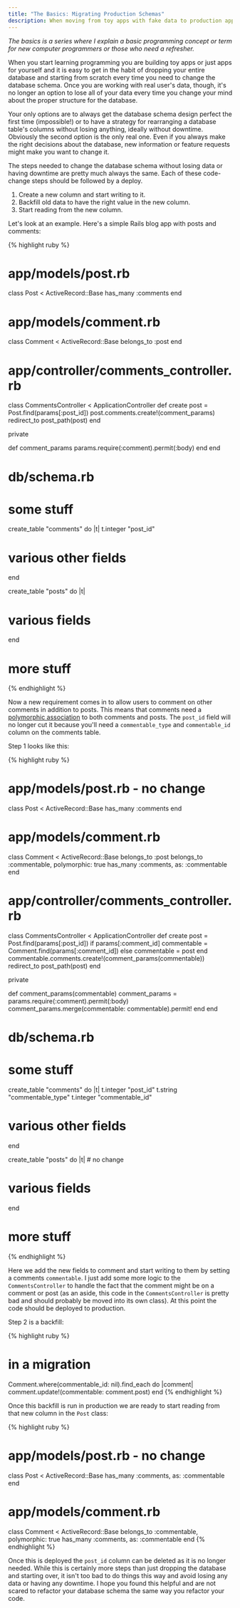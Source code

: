 ```yaml
---
title: "The Basics: Migrating Production Schemas"
description: When moving from toy apps with fake data to production apps with real data that can't be lost, it can be hard to know how to adjust your database schema. Peter explains a few simple steps to make it happen seamlessly.
---
```


*The basics is a series where I explain a basic programming concept or term for new computer programmers or those who need a refresher.*

When you start learning programming you are building toy apps or just apps for yourself and it is easy to get in the habit of dropping your entire database and starting from scratch every time you need to change the database schema. Once you are working with real user's data, though, it's no longer an option to lose all of your data every time you change your mind about the proper structure for the database.

Your only options are to always get the database schema design perfect the first time (impossible!) or to have a strategy for rearranging a database table's columns without losing anything, ideally without downtime. Obviously the second option is the only real one. Even if you always make the right decisions about the database, new information or feature requests might make you want to change it.

The steps needed to change the database schema without losing data or having downtime are pretty much always the same. Each of these code-change steps should be followed by a deploy.

1. Create a new column and start writing to it.
2. Backfill old data to have the right value in the new column.
3. Start reading from the new column.

Let's look at an example. Here's a simple Rails blog app with posts and comments:

{% highlight ruby %}
# app/models/post.rb
class Post < ActiveRecord::Base
  has_many :comments
end

# app/models/comment.rb
class Comment < ActiveRecord::Base
  belongs_to :post
end

# app/controller/comments_controller.rb
class CommentsController < ApplicationController
  def create
    post = Post.find(params[:post_id])
    post.comments.create!(comment_params)
    redirect_to post_path(post)
  end

  private

  def comment_params
    params.require(:comment).permit(:body)
  end
end

# db/schema.rb
# some stuff
create_table "comments" do |t|
  t.integer "post_id"
  # various other fields
end

create_table "posts" do |t|
  # various fields
end
# more stuff
{% endhighlight %}

Now a new requirement comes in to allow users to comment on other comments in addition to posts. This means that comments need a [polymorphic association](http://guides.rubyonrails.org/association_basics.html#polymorphic-associations) to both comments and posts. The `post_id` field will no longer cut it because you'll need a `commentable_type` and `commentable_id` column on the comments table.

Step 1 looks like this:

{% highlight ruby %}
# app/models/post.rb - no change
class Post < ActiveRecord::Base
  has_many :comments
end

# app/models/comment.rb
class Comment < ActiveRecord::Base
  belongs_to :post
  belongs_to :commentable, polymorphic: true
  has_many :comments, as: :commentable
end

# app/controller/comments_controller.rb
class CommentsController < ApplicationController
  def create
    post = Post.find(params[:post_id])
    if params[:comment_id]
      commentable = Comment.find(params[:comment_id])
    else
      commentable = post
    end
    commentable.comments.create!(comment_params(commentable))
    redirect_to post_path(post)
  end

  private

  def comment_params(commentable)
    comment_params = params.require(:comment).permit(:body)
    comment_params.merge(commentable: commentable).permit!
  end
end

# db/schema.rb
# some stuff
create_table "comments" do |t|
  t.integer "post_id"
  t.string "commentable_type"
  t.integer "commentable_id"
  # various other fields
end

create_table "posts" do |t| # no change
  # various fields
end
# more stuff
{% endhighlight %}

Here we add the new fields to comment and start writing to them by setting a comments `commentable`. I just add some more logic to the `CommentsController` to handle the fact that the comment might be on a comment or post (as an aside, this code in the `CommentsController` is pretty bad and should probably be moved into its own class). At this point the code should be deployed to production.

Step 2 is a backfill:

{% highlight ruby %}
# in a migration
Comment.where(commentable_id: nil).find_each do |comment|
  comment.update!(commentable: comment.post)
end
{% endhighlight %}

Once this backfill is run in production we are ready to start reading from that new column in the `Post` class:

{% highlight ruby %}
# app/models/post.rb - no change
class Post < ActiveRecord::Base
  has_many :comments, as: :commentable
end

# app/models/comment.rb
class Comment < ActiveRecord::Base
  belongs_to :commentable, polymorphic: true
  has_many :comments, as: :commentable
end
{% endhighlight %}

Once this is deployed the `post_id` column can be deleted as it is no longer needed. While this is certainly more steps than just dropping the database and starting over, it isn't too bad to do things this way and avoid losing any data or having any downtime. I hope you found this helpful and are not scared to refactor your database schema the same way you refactor your code.
